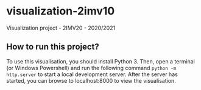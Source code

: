 # visualization-2imv10
Visualization project - 2IMV20 - 2020/2021

## How to run this project?
To use this visualisation, you should install Python 3.
Then, open a terminal (or Windows Powershell) and run the following command `python -m http.server` to start a local development server.
After the server has started, you can browse to localhost:8000 to view the visualisation.

